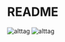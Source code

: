 # README
![alttag](https://cloud.githubusercontent.com/assets/18074914/21292212/270186e0-c540-11e6-964f-53bd1932086c.jpeg)
![alttag](https://cloud.githubusercontent.com/assets/18074914/21292213/27026e20-c540-11e6-927a-ccda6d4fc6c6.jpeg)
